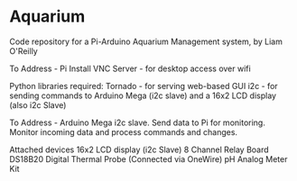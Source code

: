 # Aquarium
Code repository for a Pi-Arduino Aquarium Management system, by Liam O'Reilly

To Address - Pi
Install
VNC Server - for desktop access over wifi

Python libraries required:
Tornado - for serving web-based GUI
i2c - for sending commands to Arduino Mega (i2c slave) and a 16x2 LCD display (also i2c Slave)


To Address - Arduino Mega
i2c slave. 
Send data to Pi for monitoring.
Monitor incoming data and process commands and changes.

Attached devices
16x2 LCD display (i2c Slave)
8 Channel Relay Board
DS18B20 Digital Thermal Probe (Connected via OneWire)
pH Analog Meter Kit
